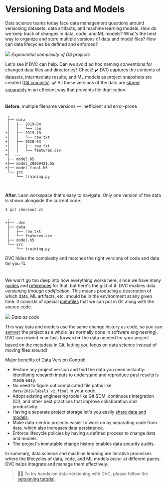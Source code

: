 # Versioning Data and Models

Data science teams today face data management questions around versioning
datasets, data artifacts, and machine learning models. How do we keep track of
changes in data, code, and ML models? What's the best way to organize and store
multiple versions of data and model files? How can data lifecycles be defined
and enforced?

![](/img/data_ver_complex.png) _Exponential complexity of DS projects_

Let's see if DVC can help. Can we avoid ad hoc naming conventions for changed
data files and directories? Check! ✔️ DVC captures the contents of datasets,
intermediate results, and ML models as project snapshots are created
([Git commits](<(https://git-scm.com/book/en/v2/Git-Basics-Recording-Changes-to-the-Repository)>)).
✔️ All these versions of the data are
[stored separately](/doc/user-guide/dvc-files-and-directories#structure-of-the-cache-directory)
in an efficient way that prevents file duplication.

<div style="display: flex; flex-flow: row wrap; margin: 0 -0.5rem;">
<div style="flex: 1 0 50%; padding: 0.5rem;">

**Before**: multiple filename versions — inefficient and error-prone

```git
 .
 ├── data
 │   ├── 2019-04
 │   │   └── raw
+│   ├── 2019-10
+│   │   └── raw.txt
+│   ├── 2020-03
+│   │   ├── raw.txt
+│   │   └── features.csv
+│  ...
 ├── model.h5
+├── model_20200421.h5
+├── model_final.h5
 └── src
     └── training.py
```

</div>
<div style="flex: 1 0 50%; padding: 0.5rem;">

**After**: Lean <abbr>workspace</abbr> that's easy to navigate. Only one version
of the data is shown alongside the current code.

```dvc
$ git checkout v1
```

```git
 .
+├── .dvc
 ├── data
 │   ├── raw.txt
 │   └── features.csv
 ├── model.h5
 └── src
     └── training.py
```

DVC hides the complexity and matches the right versions of code and data for you
💘.

</div>
</div>

We won't go too deep into how everything works here, since we have many
[guides](/doc/user-guide) and [references](/doc/command-reference) for that, but
here's the gist of it: DVC enables data _versioning through codification_. This
means producing a description of which data, ML artifacts, etc. should be in the
environment at any given time. It consists of special
[metafiles](/doc/user-guide/dvc-files-and-directories) that we can put in Git
along with the source code.

![](/img/data-as-code.png) _Data as code_

This way data and models use the same change history as code, so you can
[semver](https://semver.org/) the project as a whole (as normally done in
software engineering). DVC can rewind ⏪ or fast-forward ⏩ the data needed for
your project based on the metadata in Git, letting you focus on data science
instead of moving files around!

Major benefits of Data Version Control:

- Restore any project version and find the data you need instantly: Identifying
  research inputs to understand and reproduce past results is made easy.
- No need to figure out complicated file paths like `data/2019/labels_v2_final`
  in your code.
- Adopt existing engineering tools like Git SCM, continuous integration (CI),
  and other best practices that improve collaboration and productivity.
- Having a separate project storage let's you easily
  [share data and models](/doc/use-cases/sharing-data-and-model-files).
- Make data-centric projects easier to work on by separating code from data,
  which also increases data persistence.
- Enforce lifecycle policies by having a defined process to change data and
  models.
- The project's immutable change history enables data security audits.

In summary, data science and machine learning are iterative processes where the
lifecycles of data, code, and ML models occur at different paces. DVC helps
integrate and manage them effectively.

> 👩‍💻 To try hands-on data versioning with DVC, please follow the
> [versioning tutorial](/doc/use-cases/versioning-data-and-model-files/tutorial).
